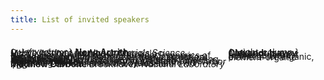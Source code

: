 ```yaml
---
title: List of invited speakers
---
```


<!-- <object data="/assets/speakers - Sheet1.pdf" width="100%" height="100%" type='application/pdf'></object>
 -->

<style>
  .two-column-container {
    display: flex;
    align-items: flex-start;
    line-height: 0.1em;
  }

  .left-column {
    flex: 1;
    padding: 20px;
    background-color: #f2f2f2;
    font-size: 0.7em;
  }

  .right-column {
    flex: 1;
    padding: 20px;
    background-color: #ffffff;
    font-size: 0.7em;
  }

</style>



<div class="two-column-container" markdown="block">


{: .left-column}
**Nong Artrith**  
*Debye Institute for Nanomaterials Science*  
ML & XAS for Amorphous Materials     
<br>
**Y	Z**
*University of Michigan*
Unusual Dynamics of Tetrahedral Liquids Caused by the Competition between Dynamic Heterogeneity and Structural Heterogeneity
<br>
**Wissam Saidi**
*NETL*
(tentative) Materials Modeling and Machine Learning
<br>
**Nikhil Komalla**
*The Pennsylvania State University
<br>
**Rebecca Lindsey**
*University of Michigan, Ann Arbor*
Explaining Performance of Physics-Informed Machine-Learned Interatomic Models
<br>
**Matthew Carbone**
*Brookhaven National Laboratory*
TBD

{: .right-column }
**Olexandr Isayev**  
*CMU*  
AIMNet2: Robust neural network potential for organic, element-organic
<br>



</div>

